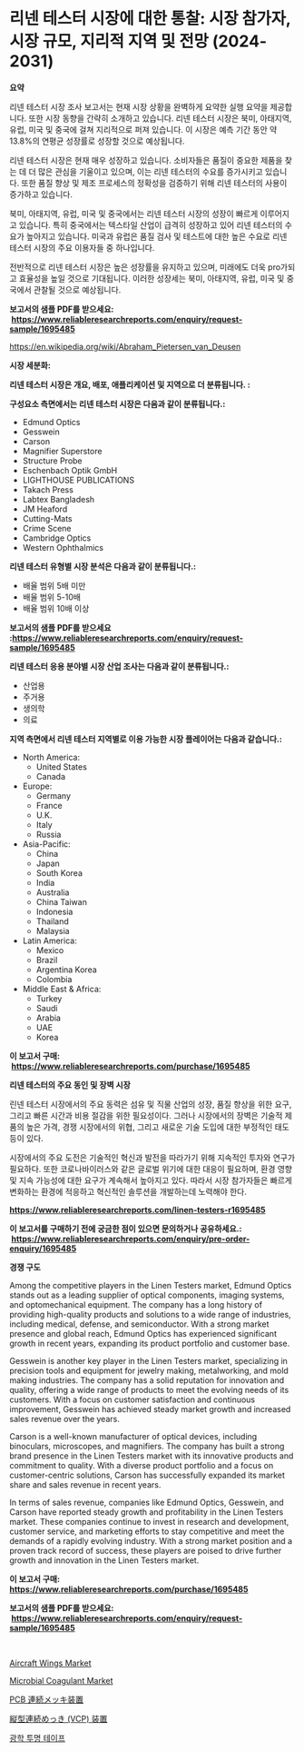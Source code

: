 <p><h1>리넨 테스터 시장에 대한 통찰: 시장 참가자, 시장 규모, 지리적 지역 및 전망 (2024-2031)</h1></p><p><strong>요약</strong></p>
<p><p>리넨 테스터 시장 조사 보고서는 현재 시장 상황을 완벽하게 요약한 실행 요약을 제공합니다. 또한 시장 동향을 간략히 소개하고 있습니다. 리넨 테스터 시장은 북미, 아태지역, 유럽, 미국 및 중국에 걸쳐 지리적으로 퍼져 있습니다. 이 시장은 예측 기간 동안 약 13.8%의 연평균 성장률로 성장할 것으로 예상됩니다.</p><p>리넨 테스터 시장은 현재 매우 성장하고 있습니다. 소비자들은 품질이 중요한 제품을 찾는 데 더 많은 관심을 기울이고 있으며, 이는 리넨 테스터의 수요를 증가시키고 있습니다. 또한 품질 향상 및 제조 프로세스의 정확성을 검증하기 위해 리넨 테스터의 사용이 증가하고 있습니다.</p><p>북미, 아태지역, 유럽, 미국 및 중국에서는 리넨 테스터 시장의 성장이 빠르게 이루어지고 있습니다. 특히 중국에서는 텍스타일 산업이 급격히 성장하고 있어 리넨 테스터의 수요가 높아지고 있습니다. 미국과 유럽은 품질 검사 및 테스트에 대한 높은 수요로 리넨 테스터 시장의 주요 이용자들 중 하나입니다.</p><p>전반적으로 리넨 테스터 시장은 높은 성장률을 유지하고 있으며, 미래에도 더욱 pro가되고 효율성을 높일 것으로 기대됩니다. 이러한 성장세는 북미, 아태지역, 유럽, 미국 및 중국에서 관찰될 것으로 예상됩니다.</p></p>
<p><strong>보고서의 샘플 PDF를 받으세요: &nbsp;<a href="https://www.reliableresearchreports.com/enquiry/request-sample/1695485">https://www.reliableresearchreports.com/enquiry/request-sample/1695485</a></strong></p>
<p><a href="https://en.wikipedia.org/wiki/Abraham_Pietersen_van_Deusen">https://en.wikipedia.org/wiki/Abraham_Pietersen_van_Deusen</a></p>
<p><strong>시장 세분화:</strong></p>
<p><strong> 리넨 테스터 시장은 개요, 배포, 애플리케이션 및 지역으로 더 분류됩니다. :</strong></p>
<p><strong>구성요소 측면에서는 리넨 테스터 시장은 다음과 같이 분류됩니다.:</strong></p>
<p><ul><li>Edmund Optics</li><li>Gesswein</li><li>Carson</li><li>Magnifier Superstore</li><li>Structure Probe</li><li>Eschenbach Optik GmbH</li><li>LIGHTHOUSE PUBLICATIONS</li><li>Takach Press</li><li>Labtex Bangladesh</li><li>JM Heaford</li><li>Cutting-Mats</li><li>Crime Scene</li><li>Cambridge Optics</li><li>Western Ophthalmics</li></ul></p>
<p><strong> 리넨 테스터 유형별 시장 분석은 다음과 같이 분류됩니다.:</strong></p>
<p><ul><li>배율 범위 5배 미만</li><li>배율 범위 5-10배</li><li>배율 범위 10배 이상</li></ul></p>
<p><strong>보고서의 샘플 PDF를 받으세요 :<a href="https://www.reliableresearchreports.com/enquiry/request-sample/1695485">https://www.reliableresearchreports.com/enquiry/request-sample/1695485</a></strong></p>
<p><strong> 리넨 테스터 응용 분야별 시장 산업 조사는 다음과 같이 분류됩니다.:</strong></p>
<p><ul><li>산업용</li><li>주거용</li><li>생의학</li><li>의료</li></ul></p>
<p><strong>지역 측면에서 리넨 테스터 지역별로 이용 가능한 시장 플레이어는 다음과 같습니다.:</strong></p>
<p><ul>
    <li>
        North America:
        <ul>
            <li>United States</li>
            <li>Canada</li>
        </ul>
    </li>
    <li>
        Europe:
        <ul>
            <li>Germany</li>
            <li>France</li>
            <li>U.K.</li>
            <li>Italy</li>
            <li>Russia</li>
        </ul>
    </li>
    <li>
        Asia-Pacific:
        <ul>
            <li>China</li>
            <li>Japan</li>
            <li>South Korea</li>
            <li>India</li>
            <li>Australia</li>
            <li>China Taiwan</li>
            <li>Indonesia</li>
            <li>Thailand</li>
            <li>Malaysia</li>
        </ul>
    </li>
    <li>
        Latin America:
        <ul>
            <li>Mexico</li>
            <li>Brazil</li>
            <li>Argentina Korea</li>
            <li>Colombia</li>
        </ul>
    </li>
    <li>
        Middle East & Africa:
        <ul>
            <li>Turkey</li>
            <li>Saudi</li>
            <li>Arabia</li>
            <li>UAE</li>
            <li>Korea</li>
        </ul>
    </li>
    </ul></p>
<p><strong>이 보고서 구매: &nbsp;<a href="https://www.reliableresearchreports.com/purchase/1695485">https://www.reliableresearchreports.com/purchase/1695485</a></strong></p>
<p><strong>리넨 테스터의 주요 동인 및 장벽 시장</strong></p>
<p><p>린넨 테스터 시장에서의 주요 동력은 섬유 및 직물 산업의 성장, 품질 향상을 위한 요구, 그리고 빠른 시간과 비용 절감을 위한 필요성이다. 그러나 시장에서의 장벽은 기술적 제품의 높은 가격, 경쟁 시장에서의 위협, 그리고 새로운 기술 도입에 대한 부정적인 태도 등이 있다.</p><p>시장에서의 주요 도전은 기술적인 혁신과 발전을 따라가기 위해 지속적인 투자와 연구가 필요하다. 또한 코로나바이러스와 같은 글로벌 위기에 대한 대응이 필요하며, 환경 영향 및 지속 가능성에 대한 요구가 계속해서 높아지고 있다. 따라서 시장 참가자들은 빠르게 변화하는 환경에 적응하고 혁신적인 솔루션을 개발하는데 노력해야 한다.</p></p>
<p><strong><a href="https://www.reliableresearchreports.com/linen-testers-r1695485">https://www.reliableresearchreports.com/linen-testers-r1695485</a></strong></p>
<p><strong>이 보고서를 구매하기 전에 궁금한 점이 있으면 문의하거나 공유하세요.: &nbsp;<a href="https://www.reliableresearchreports.com/enquiry/pre-order-enquiry/1695485">https://www.reliableresearchreports.com/enquiry/pre-order-enquiry/1695485</a></strong></p>
<p><strong>경쟁 구도</strong></p>
<p><p>Among the competitive players in the Linen Testers market, Edmund Optics stands out as a leading supplier of optical components, imaging systems, and optomechanical equipment. The company has a long history of providing high-quality products and solutions to a wide range of industries, including medical, defense, and semiconductor. With a strong market presence and global reach, Edmund Optics has experienced significant growth in recent years, expanding its product portfolio and customer base.</p><p>Gesswein is another key player in the Linen Testers market, specializing in precision tools and equipment for jewelry making, metalworking, and mold making industries. The company has a solid reputation for innovation and quality, offering a wide range of products to meet the evolving needs of its customers. With a focus on customer satisfaction and continuous improvement, Gesswein has achieved steady market growth and increased sales revenue over the years.</p><p>Carson is a well-known manufacturer of optical devices, including binoculars, microscopes, and magnifiers. The company has built a strong brand presence in the Linen Testers market with its innovative products and commitment to quality. With a diverse product portfolio and a focus on customer-centric solutions, Carson has successfully expanded its market share and sales revenue in recent years.</p><p>In terms of sales revenue, companies like Edmund Optics, Gesswein, and Carson have reported steady growth and profitability in the Linen Testers market. These companies continue to invest in research and development, customer service, and marketing efforts to stay competitive and meet the demands of a rapidly evolving industry. With a strong market position and a proven track record of success, these players are poised to drive further growth and innovation in the Linen Testers market.</p></p>
<p><strong>이 보고서 구매: &nbsp; <a href="https://www.reliableresearchreports.com/purchase/1695485">https://www.reliableresearchreports.com/purchase/1695485</a></strong></p>
<p><strong>보고서의 샘플 PDF를 받으세요: &nbsp;<a href="https://www.reliableresearchreports.com/enquiry/request-sample/1695485">https://www.reliableresearchreports.com/enquiry/request-sample/1695485</a></strong><strong></strong></p>
<p>&nbsp;</p>
<p><p><a href="https://issuu.com/reportprime-2/docs/aircraft-wings-market-size-2030.pptx">Aircraft Wings Market</a></p><p><a href="https://github.com/shotows/Market-Research-Report-List-3/blob/main/microbial-coagulant-market.md">Microbial Coagulant Market</a></p><p><a href="https://github.com/TerrellConn/Market-Research-Report-List-1/blob/main/2012740153121.md">PCB 連続メッキ装置</a></p><p><a href="https://github.com/schmahlson/Market-Research-Report-List-2/blob/main/5367125153120.md">縦型連続めっき (VCP) 装置</a></p><p><a href="https://github.com/solomonbode85/Market-Research-Report-List-1/blob/main/5102482163571.md">광학 투명 테이프</a></p></p>